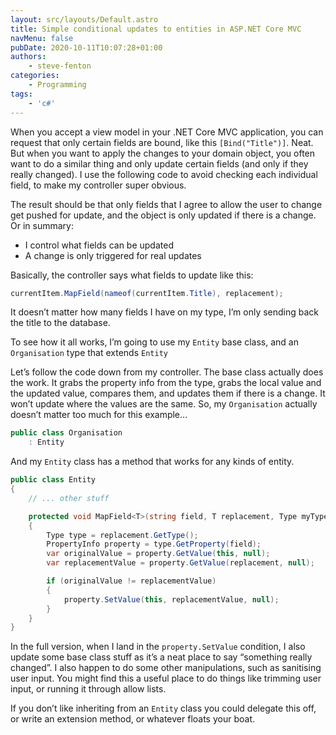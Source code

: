 ```yaml
---
layout: src/layouts/Default.astro
title: Simple conditional updates to entities in ASP.NET Core MVC
navMenu: false
pubDate: 2020-10-11T10:07:28+01:00
authors:
    - steve-fenton
categories:
    - Programming
tags:
    - 'c#'
---
```


When you accept a view model in your .NET Core MVC application, you can request that only certain fields are bound, like this `[Bind("Title")]`. Neat. But when you want to apply the changes to your domain object, you often want to do a similar thing and only update certain fields (and only if they really changed). I use the following code to avoid checking each individual field, to make my controller super obvious.

The result should be that only fields that I agree to allow the user to change get pushed for update, and the object is only updated if there is a change. Or in summary:

- I control what fields can be updated
- A change is only triggered for real updates

Basically, the controller says what fields to update like this:

```csharp
currentItem.MapField(nameof(currentItem.Title), replacement);
```

It doesn’t matter how many fields I have on my type, I’m only sending back the title to the database.

To see how it all works, I’m going to use my `Entity` base class, and an `Organisation` type that extends `Entity`

Let’s follow the code down from my controller. The base class actually does the work. It grabs the property info from the type, grabs the local value and the updated value, compares them, and updates them if there is a change. It won’t update where the values are the same. So, my `Organisation` actually doesn’t matter too much for this example…

```csharp
public class Organisation
    : Entity
```

And my `Entity` class has a method that works for any kinds of entity.

```csharp
public class Entity
{
    // ... other stuff

    protected void MapField<T>(string field, T replacement, Type myType) where T : Entity
    {
        Type type = replacement.GetType();
        PropertyInfo property = type.GetProperty(field);
        var originalValue = property.GetValue(this, null);
        var replacementValue = property.GetValue(replacement, null);

        if (originalValue != replacementValue)
        {
            property.SetValue(this, replacementValue, null);
        }
    }
}
```
In the full version, when I land in the `property.SetValue` condition, I also update some base class stuff as it’s a neat place to say “something really changed”. I also happen to do some other manipulations, such as sanitising user input. You might find this a useful place to do things like trimming user input, or running it through allow lists.

If you don’t like inheriting from an `Entity` class you could delegate this off, or write an extension method, or whatever floats your boat.
